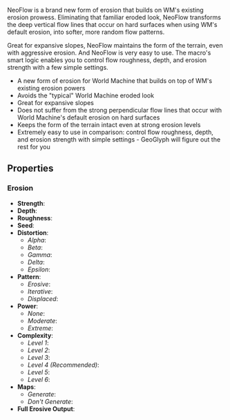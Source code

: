 NeoFlow is a brand new form of erosion that builds on WM's existing erosion prowess. Eliminating that familiar eroded look, NeoFlow transforms the deep vertical flow lines that occur on hard surfaces when using WM's default erosion, into softer, more random flow patterns.

Great for expansive slopes, NeoFlow maintains the form of the terrain, even with aggressive erosion. And NeoFlow is very easy to use. The macro's smart logic enables you to control flow roughness, depth, and erosion strength with a few simple settings.

- A new form of erosion for World Machine that builds on top of WM's existing erosion powers
- Avoids the "typical" World Machine eroded look
- Great for expansive slopes
- Does not suffer from the strong perpendicular flow lines that occur with World Machine's default erosion on hard surfaces
- Keeps the form of the terrain intact even at strong erosion levels
- Extremely easy to use in comparison: control flow roughness, depth, and erosion strength with simple settings - GeoGlyph will figure out the rest for you

## Properties

### Erosion 
- **Strength**: 
- **Depth**: 
- **Roughness**: 
- **Seed**: 
- **Distortion**:
	- *Alpha*:
	- *Beta*:
	- *Gamma*:
	- *Delta*:
	- *Epsilon*:
- **Pattern**:
	- *Erosive*:
	- *Iterative*:
	- *Displaced*:
- **Power**:
	- *None*:
	- *Moderate*:
	- *Extreme*:
- **Complexity**:
	- *Level 1*:
	- *Level 2*:
	- *Level 3*:
	- *Level 4 (Recommended)*:
	- *Level 5*:
	- *Level 6*:
- **Maps**:
	- *Generate*:
	- *Don't Generate*:
- **Full Erosive Output**: 
